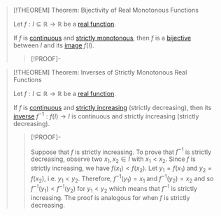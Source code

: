 >[!THEOREM] Theorem: Bijectivity of Real Monotonous Functions
>
>Let $f: I \subseteq \mathbb{R} \to \mathbb{R}$ be a [real function](../Real%20Function.md).
>
>If $f$ is [continuous](../Continuity/Continuity%20of%20Real%20Functions.md) and [strictly monotonous](Monotony%20of%20Real-Valued%20Functions.md), then $f$ is a [bijective](../../../Functions/Types%20of%20Functions/Bijection.md) between $I$ and its [image](../../../Functions/index.md) $f(I)$.
>
>>[!PROOF]-
>>
>>
>>
>

>[!THEOREM] Theorem: Inverses of Strictly Monotonous Real Functions
>
>Let $f: I \subseteq \mathbb{R} \to \mathbb{R}$ be a [real function](../Real%20Function.md).
>
>If $f$ is [continuous](../../../../../Topology/Continuity/Continuity.md) and [strictly increasing](Monotony%20of%20Real-Valued%20Functions.md) (strictly decreasing), then its [inverse](../../../Functions/Types%20of%20Functions/Inverse%20Function.md) $f^{-1}: f(I) \to I$ is continuous and strictly increasing (strictly decreasing).
>
>>[!PROOF]-
>>
>>Suppose that $f$ is strictly increasing. To prove that $f^{-1}$ is strictly decreasing, observe two $x_1,x_2 \in I$ with $x_1 \lt x_2$. Since $f$ is strictly increasing, we have $f(x_1) \lt f(x_2)$. Let $y_1 = f(x_1)$ and $y_2 = f(x_2)$, i.e. $y_1 \lt y_2$. Therefore, $f^{-1}(y_1) = x_1$ and $f^{-1}(y_2) = x_2$ and so $f^{-1}(y_1) \lt f^{-1}(y_2)$ for $y_1 \lt y_2$ which means that $f^{-1}$ is strictly increasing. The proof is analogous for when $f$ is strictly decreasing.
>>
>>
>>
>